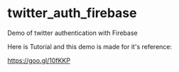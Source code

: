 # twitter_auth_firebase
Demo of twitter authentication with Firebase


Here is Tutorial and this demo is made for it's reference:

https://goo.gl/10fKKP
